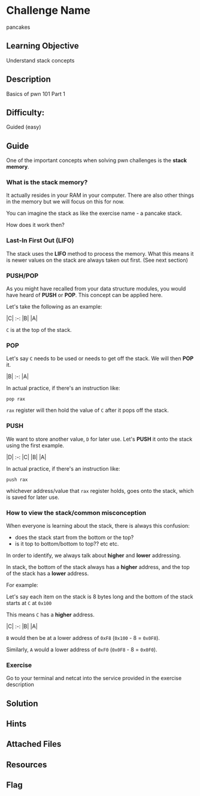 # Challenge Name
pancakes

## Learning Objective
Understand stack concepts

## Description 
Basics of pwn 101 Part 1

## Difficulty:
Guided (easy)

## Guide
One of the important concepts when solving pwn challenges is the **stack memory**.

### What is the stack memory?
It actually resides in your RAM in your computer. There are also other things in the memory but we will focus on this for now.

You can imagine the stack as like the exercise name - a pancake stack.

How does it work then?

### Last-In First Out (LIFO)
The stack uses the **LIFO** method to process the memory. What this means it is newer values on the stack are always taken out first. (See next section)


### PUSH/POP
As you might have recalled from your data structure modules, you would have heard of **PUSH** or **POP**. This concept can be applied here.

Let's take the following as an example:

|C|
:-:
|B|
|A| 

`C` is at the top of the stack.

### POP
Let's say `C` needs to be used or needs to get off the stack. We will then **POP** it.

|B|
:-:
|A| 

In actual practice, if there's an instruction like:

`pop rax`

`rax` register will then hold the value of `C` after it pops off the stack.


### PUSH
We want to store another value, `D` for later use. Let's **PUSH** it onto the stack using the first example.

|D|
:-:
|C|
|B|
|A| 

In actual practice, if there's an instruction like:

`push rax`

whichever address/value that `rax` register holds, goes onto the stack, which is saved for later use.



### How to view the stack/common misconception
When everyone is learning about the stack, there is always this confusion:

- does the stack start from the bottom or the top?
- is it top to bottom/bottom to top??
etc etc.

In order to identify, we always talk about **higher** and **lower** addressing.

In stack, the bottom of the stack always has a **higher** address, and the top of the stack has a **lower** address.

For example:

Let's say each item on the stack is 8 bytes long and the bottom of the stack starts at `C` at `0x100`

This means `C` has a **higher** address.

|C|
:-:
|B|
|A| 

`B` would then be at a lower address of `0xF8` (`0x100` - 8 = `0x0F8`).

Similarly, `A` would a lower address of `0xF0` (`0x0F8` - 8 = `0x0F0`).



### Exercise

Go to your terminal and netcat into the service provided in the exercise description




## Solution


## Hints


## Attached Files


## Resources


## Flag